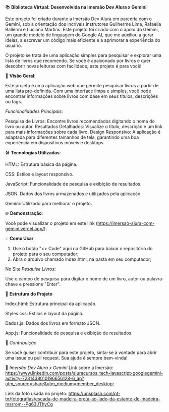 📚 **Biblioteca Virtual: Desenvolvida na Imersão Dev Alura x Gemini**




Este projeto foi criado durante a Imersão Dev Alura em parceria com o Gemini, sob a orientação dos incríveis instrutores Guilherme Lima, Rafaella Ballerini e Luciano Martins. 
Este projeto foi criado com o apoio do Gemini, um grande modelo de linguagem do Google AI, que me auxiliou a gerar ideias, a escrever um código mais eficiente e a aprimorar a experiência do usuário.




O projeto se trata de uma aplicação simples para pesquisar e explorar uma lista de livros que recomendo. Se você é apaixonado por livros e quer descobrir novas leituras com facilidade, este projeto é para você!





🚀 **Visão Geral**: 

Este projeto é uma aplicação web que permite pesquisar livros a partir de uma lista pré-definida. Com uma interface limpa e simples, você pode encontrar informações sobre livros com base em seus títulos, descrições ou tags.




*Funcionalidades Principais*: 

Pesquisa de Livros: Encontre livros recomendados digitando o nome do livro ou autor.
Resultados Detalhados: Visualize o título, descrição e um link para mais informações sobre cada livro.
Design Responsivo: A aplicação é adaptada para diferentes tamanhos de tela, garantindo uma boa experiência em dispositivos móveis e desktops.





🛠️ **Tecnologias Utilizadas**:  

HTML: Estrutura básica da página.

CSS: Estilos e layout responsivo.

JavaScript: Funcionalidade de pesquisa e exibição de resultados.

JSON: Dados dos livros armazenados e utilizados pela aplicação.

Gemini: Utilizado para melhorar o projeto.




🌐 **Demonstração**:  

Você pode visualizar o projeto em este link (https://imersao-alura-com-gemini.vercel.app/).





💡 **Como Usar**

1. Use o botão "<> Code" aqui no GitHub para baixar o repositório do projeto para o seu computador;
2. Abra o arquivo chamado index.html, na pasta em seu computador;

No Site *Pesquise Livros*:

Use o campo de pesquisa para digitar o nome de um livro, autor ou palavra-chave e pressione "Enter".




📁 **Estrutura do Projeto**

Index.html: Estrutura principal da aplicação.

Styles.css: Estilos e layout da página.

Dados.js: Dados dos livros em formato JSON.

App.js: Funcionalidade de pesquisa e exibição de resultados.


🤖 *Contribuição*

Se você quiser contribuir para este projeto, sinta-se à vontade para abrir uma issue ou pull request. Sua ajuda é sempre bem-vinda!





📄 *Imersão Dev Alura x Gemini*
Link sobre a Imersão: https://www.linkedin.com/posts/aluracursos_tech-javascript-googlegemini-activity-7231438010196656128-6_ap?utm_source=share&utm_medium=member_desktop;

Link da foto usada no projeto: https://unsplash.com/pt-br/fotografias/escada-de-madeira-preta-ao-lado-da-estante-de-madeira-marrom--Pg63JThyCg

